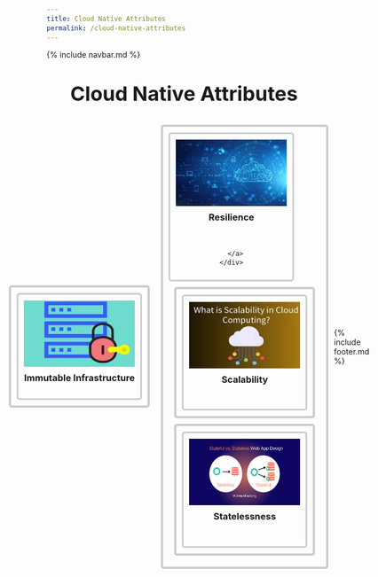 ```yaml
---
title: Cloud Native Attributes
permalink: /cloud-native-attributes
---
```


{% include navbar.md %}

<style>
  .button-container {
    display: flex;
    justify-content: center;
    align-items: center;
     padding-bottom: 50px;
  }

  .button {
    margin: 10px;
    text-align: center;
    border: 4px solid #ccc;
    padding: 10px;
    border-radius: 5px;
  }

  .button img {
    width: 200px; /* Adjust as needed */
    height: 120px ;
    display: block;
    margin: 0 auto;
  }

  .button h3 {
    margin-top: 10px;
  }

  .box {
    border: 3px solid #ccc;
    padding: 10px;
    border-radius: 5px;
    width: 200px; /* Adjust as needed */
    text-align: center;
  }
   h1 {
      font-size: 36px; /* Increase font size */
      text-align: left; /* Center align the text */
      margin-top: 40px; /* Add some top margin */
    }

    .button a {
    text-decoration: none;
  }
</style>

<h1>&nbsp;&nbsp;&nbsp;&nbsp;&nbsp;Cloud Native Attributes</h1>
<div class="button-container">
  <div class="button">
    <div class="box">
      <a href="/architectural-styles/monolith/">
        <img src="/pictures/Immutable Infrastructure.jpeg" alt="Immutable Infrastructure">
        <h3>Immutable Infrastructure</h3>
      </a>
    </div>
  </div>
    <div class="button">
    <div class="box">
      <a href="/architectural-styles/client-server">
        <img src="/pictures/Resilience.jpg" alt="Resilience"> 
        <h3>Resilience</h3>
        &nbsp;
        
      </a>
    </div>
  </div>
    <div class="button">
    <div class="box">
      <a href="/page1.html">
        <img src="/pictures/Scalability.jpg" alt="Scalability">
        <h3>Scalability</h3>
        &nbsp;
      </a>
    </div>
  </div>

  <div class="button">
    <div class="box">
      <a href="/page1.html">
        <img src="/pictures/Statelessness.png" alt="Statelessness">
        <h3>Statelessness</h3>
        &nbsp;
      </a>
    </div>
  </div>

  <!-- Add more buttons similarly -->
</div>
{% include footer.md %}